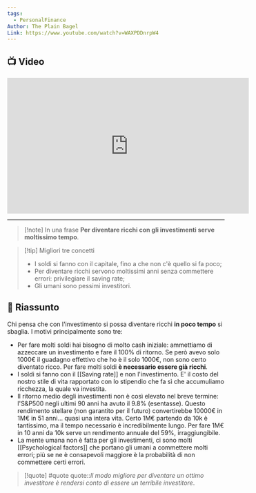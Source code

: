 ```yaml
---
tags:
  - PersonalFinance
Author: The Plain Bagel
Link: https://www.youtube.com/watch?v=WAXPDDnrpW4
---
```

## 📺 Video
<div class="iframe-container">
  <iframe width="560" height="315" src="https://www.youtube.com/embed/WAXPDDnrpW4" title="YouTube video player" frameborder="0" allow="accelerometer; autoplay; clipboard-write; encrypted-media; gyroscope; picture-in-picture" allowfullscreen></iframe>
</div>

---

> [!note] In una frase
> **Per diventare ricchi con gli investimenti serve moltissimo tempo**.

> [!tip] Migliori tre concetti
> - I soldi si fanno con il capitale, fino a che non c'è quello si fa poco;
> - Per diventare ricchi servono moltissimi anni senza commettere errori: privilegiare il saving rate;
> - Gli umani sono pessimi investitori.

## 📒 Riassunto
Chi pensa che con l'investimento si possa diventare ricchi **in poco tempo** si sbaglia. 
I motivi principalmente sono tre:
* Per fare molti soldi hai bisogno di molto cash iniziale: ammettiamo di azzeccare un investimento e fare il 100% di ritorno. Se però avevo solo 1000€ il guadagno effettivo che ho è il solo 1000€, non sono certo diventato ricco. Per fare molti soldi **è necessario essere già ricchi**.
* I soldi si fanno con il [[Saving rate]] e non l'investimento. E' il costo del nostro stile di vita rapportato con lo stipendio che fa sì che accumuliamo ricchezza, la quale va investita.
* Il ritorno medio degli investimenti non è così elevato nel breve termine: l'S&P500 negli ultimi 90 anni ha avuto il 9.8% (esentasse). Questo rendimento stellare (non garantito per il futuro) convertirebbe 10000€ in 1M€ in 51 anni… quasi una intera vita. Certo 1M€ partendo da 10k è tantissimo, ma il tempo necessario è incredibilmente lungo. Per fare 1M€ in 10 anni da 10k serve un rendimento annuale del 59%, irraggiungibile.
* La mente umana non è fatta per gli investimenti, ci sono molti [[Psychological factors]] che portano gli umani a commettere molti errori; più se ne è consapevoli maggiore è la probabilità di non commettere certi errori.
> [!quote] #quote
> quote::*Il modo migliore per diventare un ottimo investitore è rendersi conto di essere un terribile investitore*.